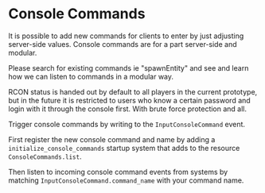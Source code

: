# Console Commands

It is possible to add new commands for clients to enter by just adjusting server-side values. Console commands are for a part server-side and modular.

Please search for existing commands ie "spawnEntity" and see and learn how we can listen to commands in a modular way. 

RCON status is handed out by default to all players in the current prototype, but in the future it is restricted to users who know a certain password and login with it through the console first. With brute force protection and all.

Trigger console commands by writing to the `InputConsoleCommand` event.

First register the new console command and name by adding a `initialize_console_commands` startup system that adds to the resource `ConsoleCommands.list`.

Then listen to incoming console command events from systems by matching `InputConsoleCommand.command_name` with your command name.


